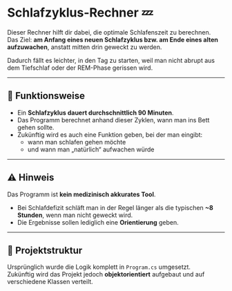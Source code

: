 # Schlafzyklus-Rechner 💤  

Dieser Rechner hilft dir dabei, die optimale Schlafenszeit zu berechnen.  
Das Ziel: **am Anfang eines neuen Schlafzyklus bzw. am Ende eines alten aufzuwachen**, anstatt mitten drin geweckt zu werden.  

Dadurch fällt es leichter, in den Tag zu starten, weil man nicht abrupt aus dem Tiefschlaf oder der REM-Phase gerissen wird.  

---

## 🔄 Funktionsweise  
- Ein **Schlafzyklus dauert durchschnittlich 90 Minuten**.  
- Das Programm berechnet anhand dieser Zyklen, wann man ins Bett gehen sollte.  
- Zukünftig wird es auch eine Funktion geben, bei der man eingibt:  
  - wann man schlafen gehen möchte  
  - und wann man „natürlich“ aufwachen würde  

---

## ⚠️ Hinweis  
Das Programm ist **kein medizinisch akkurates Tool**.  

- Bei Schlafdefizit schläft man in der Regel länger als die typischen **~8 Stunden**, wenn man nicht geweckt wird.  
- Die Ergebnisse sollen lediglich eine **Orientierung** geben.  

---

## 📂 Projektstruktur  
Ursprünglich wurde die Logik komplett in `Program.cs` umgesetzt.  
Zukünftig wird das Projekt jedoch **objektorientiert** aufgebaut und auf verschiedene Klassen verteilt.  
